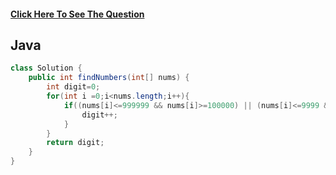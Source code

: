 #### [Click Here To See The Question](https://leetcode.com/problems/find-numbers-with-even-number-of-digits/)
 
## Java

```Java
class Solution {
    public int findNumbers(int[] nums) {
        int digit=0;
        for(int i =0;i<nums.length;i++){
            if((nums[i]<=999999 && nums[i]>=100000) || (nums[i]<=9999 && nums[i]>=1000) || (nums[i]<=99 && nums[i]>=10)){
                digit++;
            }
        }
        return digit;
    }
}
```
